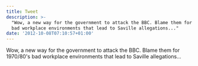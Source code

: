 ```yaml
---
title: Tweet
description: >-
  "Wow, a new way for the government to attack the BBC. Blame them for 1970/80's
  bad workplace environments that lead to Saville allegations..."
date: '2012-10-08T07:10:57+01:00'
---
```

Wow, a new way for the government to attack the BBC. Blame them for 1970/80's bad workplace environments that lead to Saville allegations...
